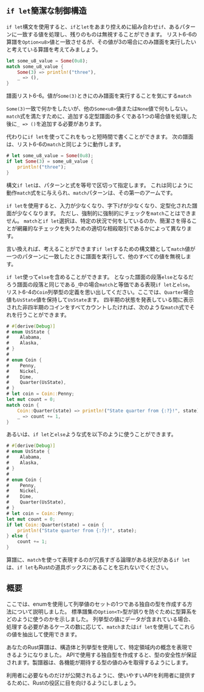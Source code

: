 ## `if let`簡潔な制御構造

`if let`構文を使用すると、`if`と`let`をあまり控えめに組み合わせ`if`、あるパターンに一致する値を処理し、残りのものは無視することができます。
リスト6-6の算譜を`Option<u8>`値と一致させるが、その値が3の場合にのみ譜面を実行したいと考えている算譜を考えてみましょう。

```rust
let some_u8_value = Some(0u8);
match some_u8_value {
    Some(3) => println!("three"),
    _ => (),
}
```

<span class="caption">譜面リスト6-6。値が<code>Some(3)</code>ときにのみ譜面を実行することを気にする<code>match</code></span>

`Some(3)`一致で何かをしたいが、他の`Some<u8>`値または`None`値で何もしない。
`match`式を満たすために、追加する定型譜面の多くである1つの場合値を処理した後に`_ => ()`を追加する必要があります。

代わりに`if let`を使ってこれをもっと短時間で書くことができます。
次の譜面は、リスト6-6の`match`と同じように動作します。

```rust
# let some_u8_value = Some(0u8);
if let Some(3) = some_u8_value {
    println!("three");
}
```

構文`if let`は、パターンと式を等号で区切って指定します。
これは同じように動作`match`式をに与えられ、`match`パターンは、その第一のアームです。

`if let`を使用すると、入力が少なくなり、字下げが少なくなり、定型化された譜面が少なくなります。
ただし、強制的に強制的にチェックを`match`ことはできません。
`match`と`if let`選択は、特定の状況で何をしているのか、簡潔さを得ることが網羅的なチェックを失うための適切な相殺取引であるかによって異なります。

言い換えれば、考えることができます`if let`するための構文糖として`match`値が一つのパターンに一致したときに譜面を実行して、他のすべての値を無視します。

`if let`使って`else`を含めることができます。
となった譜面の段落`else`となるだろう譜面の段落と同じである`_`中の場合`match`と等価である表現`if let`と`else`。
リスト6-4の`Coin`列挙型の定義を思い出してください。ここでは、`Quarter`場合値も`UsState`値を保持して`UsState`ます。
四半期の状態を発表している間に表示された非四半期のコインをすべてカウントしたければ、次のような`match`式でそれを行うことができます。

```rust
# #[derive(Debug)]
# enum UsState {
#    Alabama,
#    Alaska,
# }
#
# enum Coin {
#    Penny,
#    Nickel,
#    Dime,
#    Quarter(UsState),
# }
# let coin = Coin::Penny;
let mut count = 0;
match coin {
    Coin::Quarter(state) => println!("State quarter from {:?}!", state),
    _ => count += 1,
}
```

あるいは、`if let`と`else`ような式を以下のように使うことができます。

```rust
# #[derive(Debug)]
# enum UsState {
#    Alabama,
#    Alaska,
# }
#
# enum Coin {
#    Penny,
#    Nickel,
#    Dime,
#    Quarter(UsState),
# }
# let coin = Coin::Penny;
let mut count = 0;
if let Coin::Quarter(state) = coin {
    println!("State quarter from {:?}!", state);
} else {
    count += 1;
}
```

算譜に、`match`を使って表現するのが冗長すぎる論理がある状況がある`if let`は、`if let`もRustの道具ボックスにあることを忘れないでください。

## 概要

ここでは、enumを使用して列挙値のセットの1つである独自の型を作成する方法について説明しました。
標準譜集の`Option<T>`型が誤りを防ぐために型算系をどのように使うのかを示しました。
列挙型の値にデータが含まれている場合、処理する必要があるケースの数に応じて、`match`または`if let`を使用してこれらの値を抽出して使用できます。

あなたのRust算譜は、構造体と列挙型を使用して、特定領域内の概念を表現できるようになりました。
APIで使用する独自型を作成すると、型の安全性が保証されます。製譜器は、各機能が期待する型の値のみを取得するようにします。

利用者に必要なものだけが公開されるように、使いやすいAPIを利用者に提供するために、Rustの役区に目を向けるようにしましょう。
